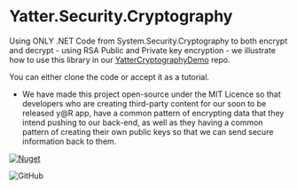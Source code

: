 # Yatter.Security.Cryptography

Using ONLY .NET Code from System.Security.Cryptography to both encrypt and decrypt - using RSA Public and Private key encryption - we illustrate how to use this library in our [YatterCryptographyDemo](https://github.com/YatterOfficial/YatterCryptographyDemo) repo.

You can either clone the code or accept it as a tutorial.

- We have made this project open-source under the MIT Licence so that developers who are creating third-party content for our soon to be released y@R app, have a common pattern of encrypting data that they intend pushing to our back-end, as well as they having a common pattern of creating their own public keys so that we can send secure information back to them.

<a href="https://www.nuget.org/packages/Yatter.Security.Cryptography/" target="_blank" rel="noreferrer noopener"><img alt="Nuget" src="https://img.shields.io/nuget/v/Yatter.Security.Cryptography?color=blue&style=for-the-badge"></a>

![GitHub](https://img.shields.io/github/license/yatterofficial/Yatter.Security.Cryptography?style=for-the-badge)



